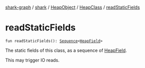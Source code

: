 [shark-graph](../../../index.md) / [shark](../../index.md) / [HeapObject](../index.md) / [HeapClass](index.md) / [readStaticFields](./read-static-fields.md)

# readStaticFields

`fun readStaticFields(): `[`Sequence`](https://kotlinlang.org/api/latest/jvm/stdlib/kotlin.sequences/-sequence/index.html)`<`[`HeapField`](../../-heap-field/index.md)`>`

The static fields of this class, as a sequence of [HeapField](../../-heap-field/index.md).

This may trigger IO reads.

